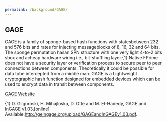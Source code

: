 ```yaml
---
permalink: /background/GAGE/
---
```


## GAGE 

GAGE is a family of sponge-based hash functions with statesbetween  232  and  576  bits  and  rates  for  injecting  messageblocks of 8, 16, 32 and 64 bits. The sponge permutation hasan SPN structure with one very light 4-to-2 bits sbox and acheap hardware wiring i.e., bit-shuffling layer.\{1\} Native  FPrime  does  not  have  a  security  layer  or  verification process to secure peer to peer connections between components. Theoretically it could be possible for data tobe intercepted from a middle man. GAGE is a Lightweight cryptographic hash function designed for embedded devices which can be used to encrypt data in transit between components.

[GAGE Website](http://gageingage.org/)

\{1\}  D.  Gligoroski,  H.  Mihajloska,  D.  Otte  and  M.  El-Hadedy,  GAGE  and  InGAGE  v1.03,[online]  Available:http://gelngage.org/upload/GAGEandInGAGEv1.03.pdf.
